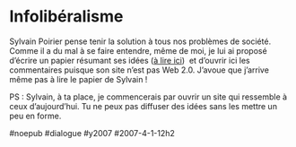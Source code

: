 # Infolibéralisme

Sylvain Poirier pense tenir la solution à tous nos problèmes de société. Comme il a du mal à se faire entendre, même de moi, je lui ai proposé d’écrire un papier résumant ses idées ([à lire ici](http://spoirier.lautre.net/infoliberalisme.htm))  et d’ouvrir ici les commentaires puisque son site n’est pas Web 2.0. J’avoue que j’arrive même pas à lire le papier de Sylvain !

PS : Sylvain, à ta place, je commencerais par ouvrir un site qui ressemble à ceux d’aujourd’hui. Tu ne peux pas diffuser des idées sans les mettre un peu en forme.

#noepub #dialogue #y2007 #2007-4-1-12h2
